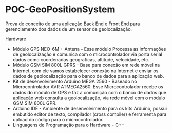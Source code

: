 # POC-GeoPositionSystem
Prova de conceito de uma aplicação Back End e Front End para gerenciamento dos dados de um sensor de geolocalização. 

Hardware

- Módulo GPS NEO-6M + Antena - Esse módulo Processa as informações de geolocalização e comunica com o microcontrolador via porta serial dados como coordenadas geograficas, altitude, velocidade, etc.
- Módulo GSM SIM 800L GPRS - Base para conexão em rede móvel na Internet, com ele vamos estabelecer conexão na Internet e enviar os dados de geolocalização para o banco de dados para a aplicação web.
- Kit de desenvolvimento Arduino MEGA 2560 - Baseado no Microcontrolador AVR ATMEGA2560. Esse Microcontrolador recebe os dados do módulo de GPS e faz a comunição com o banco de dados que aplicação web consulta a geolocalização, via rede móvel com o módulo GSM SIM 800L GPR.
- Arduino IDE - Ambiente de desenvolvimento  para os kits Arduino, possui embutido editor de texto, compilador (cross compiler) e ferramenta para upload do código para o microcontrolador.
- Linguagens de Programação para o Hardware - C++
